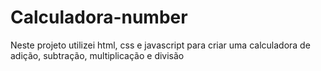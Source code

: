 # Calculadora-number
 Neste projeto utilizei html, css e javascript para criar uma calculadora de adição, subtração, multiplicação e divisão
